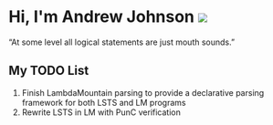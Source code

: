 # Hi, I'm Andrew Johnson ![](https://komarev.com/ghpvc/?username=andrew-johnson-4)

“At some level all logical statements are just mouth sounds.”

## My TODO List

1. Finish LambdaMountain parsing to provide a declarative parsing framework for both LSTS and LM programs
2. Rewrite LSTS in LM with PunC verification
